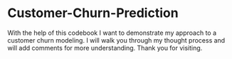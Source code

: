 # Customer-Churn-Prediction

With the help of this codebook I want to demonstrate my approach to a customer churn modeling. I will walk you through my thought process and will add comments for more understanding. Thank you for visiting.
